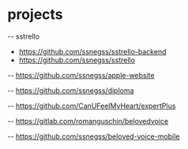 # projects

-- sstrello
- https://github.com/ssnegss/sstrello-backend
- https://github.com/ssnegss/sstrello

-- https://github.com/ssnegss/apple-website

-- https://github.com/ssnegss/diploma

-- https://github.com/CanUFeelMyHeart/expertPlus

-- https://gitlab.com/romanguschin/belovedvoice

-- https://github.com/ssnegss/beloved-voice-mobile
